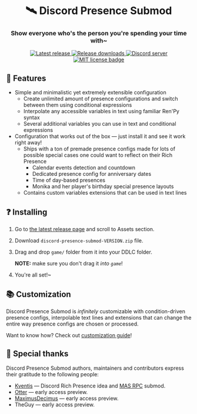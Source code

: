 <h1 align="center">🛰️ Discord Presence Submod</h1>
<h3 align="center">Show everyone who's the person you're spending your time with~</h3>

<p align="center">
  <a href="https://github.com/friends-of-monika/mas-presence/releases/latest">
    <img alt="Latest release" src="https://img.shields.io/github/v/release/friends-of-monika/mas-presence">
  </a>
  <a href="https://github.com/friends-of-monika/mas-presence/releases">
    <img alt="Release downloads" src="https://img.shields.io/github/downloads/friends-of-monika/mas-presence/total">
  </a>
  <a href="https://mon.icu/discord">
    <img alt="Discord server" src="https://discordapp.com/api/guilds/970747033071804426/widget.png?style=shield">
  </a>
  <a href="https://github.com/friends-of-monika/mas-presence/blob/main/LICENSE.txt">
    <img alt="MIT license badge" src="https://img.shields.io/badge/License-MIT-lightgrey.svg">
  </a>
</p>

## 🌟 Features

* Simple and minimalistic yet extremely extensible configuration
  * Create unlimited amount of presence configurations and switch between them
    using conditional expressions
  * Interpolate any accessible variables in text using familiar Ren'Py syntax
  * Several additional variables you can use in text and conditional expressions
* Configuration that works out of the box &mdash; just install it and
  see it work right away!
  * Ships with a ton of premade presence configs made for lots of possible
    special cases one could want to reflect on their Rich Presence
    * Calendar events detection and countdown
    * Dedicated presence config for anniversary dates
    * Time of day-based presences
    * Monika and her player's birthday special presence layouts
  * Contains custom variables extensions that can be used in text lines

## ❓ Installing

1. Go to [the latest release page][6] and scroll to Assets section.
2. Download `discord-presence-submod-VERSION.zip` file.
3. Drag and drop `game/` folder from it into your DDLC folder.

   **NOTE:** make sure you don't drag it *into `game`*!
4. You're all set!~

## 📚 Customization

Discord Presence Submod is *infinitely* customizable with condition-driven
presence configs, interpolable text lines and extensions that can change the
entire way presence configs are chosen or processed.

Want to know how? Check out [customization guide][1]!

## 🏅 Special thanks

Discord Presence Submod authors, maintainers and contributors express their
gratitude to the following people:
* [Kventis][2] &mdash; Discord Rich Presence idea and [MAS RPC][5] submod.
* [Otter][3] &mdash; early access preview.
* [MaximusDecimus][4] &mdash; early access preview.
* TheGuy &mdash; early access preview.

[1]: doc/CUSTOMIZING.md
[2]: https://github.com/ImKventis
[3]: https://github.com/my-otter-self
[4]: https://github.com/AzhamProdLive
[5]: https://github.com/ImKventis/MAS_RPC
[6]: https://github.com/friends-of-monika/mas-presence/releases/latest